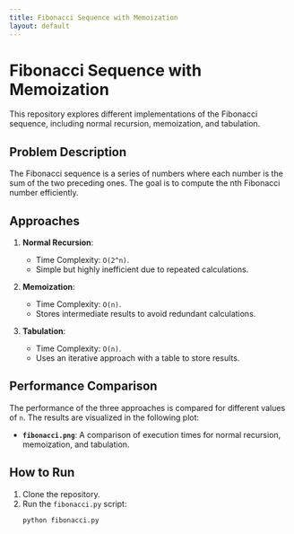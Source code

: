 ```yaml
---
title: Fibonacci Sequence with Memoization
layout: default
---
```


# Fibonacci Sequence with Memoization

This repository explores different implementations of the Fibonacci sequence, including normal recursion, memoization, and tabulation.

## Problem Description
The Fibonacci sequence is a series of numbers where each number is the sum of the two preceding ones. The goal is to compute the nth Fibonacci number efficiently.

## Approaches
1. **Normal Recursion**:
   - Time Complexity: `O(2^n)`.
   - Simple but highly inefficient due to repeated calculations.

2. **Memoization**:
   - Time Complexity: `O(n)`.
   - Stores intermediate results to avoid redundant calculations.

3. **Tabulation**:
   - Time Complexity: `O(n)`.
   - Uses an iterative approach with a table to store results.

## Performance Comparison
The performance of the three approaches is compared for different values of `n`. The results are visualized in the following plot:

- **`fibonacci.png`**: A comparison of execution times for normal recursion, memoization, and tabulation.

## How to Run
1. Clone the repository.
2. Run the `fibonacci.py` script:
   ```bash
   python fibonacci.py